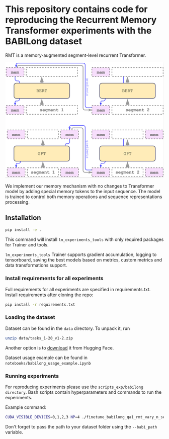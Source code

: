 # This repository contains code for reproducing the Recurrent Memory Transformer experiments with the BABILong dataset 


RMT is a memory-augmented segment-level recurrent Transformer. 

![**RMT**](img/RMT_scheme.png?raw=True)

We implement our memory mechanism with no changes to Transformer model by adding special memory tokens to the input sequence. The model is trained to control both memory operations and sequence representations processing.

## Installation
```bash
pip install -e .
```
This command will install `lm_experiments_tools` with only required packages for Trainer and tools.

`lm_experiments_tools` Trainer supports gradient accumulation, logging to tensorboard, saving the best models
based on metrics, custom metrics and data transformations support.

### Install requirements for all experiments
Full requirements for all experiments are specified in requirements.txt. Install requirements after cloning the repo:
```bash
pip install -r requirements.txt
```

### Loading the dataset
Dataset can be found in the `data` directory. To unpack it, run 
```bash
unzip data/tasks_1-20_v1-2.zip
```

Another option is to [download](https://huggingface.co/datasets/facebook/babi_qa) it from Hugging Face.

Dataset usage example can be found in `notebooks/babilong_usage_example.ipynb`

### Running experiments
For reproducing experiments please use the `scripts_exp/babilong directory`. Bash scripts contain hyperparameters and commands to run the experiments. 

Example command:

```bash
CUDA_VISIBLE_DEVICES=0,1,2,3 NP=4 ./finetune_babilong_qa1_rmt_vary_n_seg.sh
```

Don't forget to pass the path to your dataset folder using the `--babi_path` variable. 